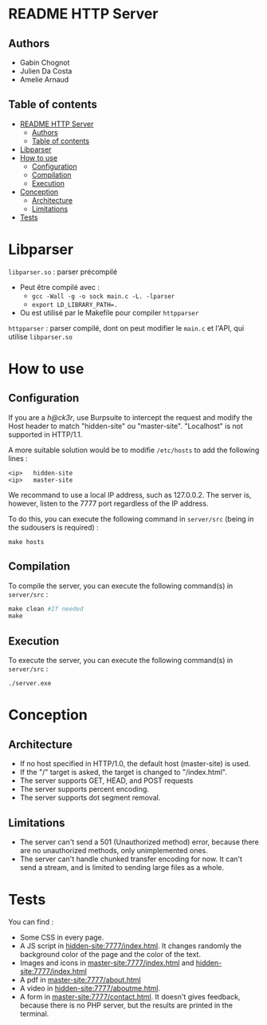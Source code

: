 # README HTTP Server

## Authors
* Gabin Chognot
* Julien Da Costa
* Amelie Arnaud

## Table of contents

- [README HTTP Server](#readme-http-server)
  - [Authors](#authors)
  - [Table of contents](#table-of-contents)
- [Libparser](#libparser)
- [How to use](#how-to-use)
  - [Configuration](#configuration)
  - [Compilation](#compilation)
  - [Execution](#execution)
- [Conception](#conception)
  - [Architecture](#architecture)
  - [Limitations](#limitations)
- [Tests](#tests)

# Libparser

`libparser.so` : parser précompilé
* Peut être compilé avec :
  * ``gcc -Wall -g -o sock main.c -L. -lparser``
  * ``export LD_LIBRARY_PATH=.``
* Ou est utilisé par le Makefile pour compiler `httpparser`

`httpparser` : parser compilé, dont on peut modifier le ``main.c`` et l'API, qui utilise `libparser.so`

# How to use 

## Configuration

If you are a *h@ck3r*, use Burpsuite to intercept the request and modify the Host header to match "hidden-site" ou "master-site". "Localhost" is not supported in HTTP/1.1.

A more suitable solution would be to modifie `/etc/hosts` to add the following lines :
```
<ip>   hidden-site
<ip>   master-site
```
We recommand to use a local IP address, such as 127.0.0.2. The server is, however, listen to the 7777 port regardless of the IP address.

To do this, you can execute the following command in `server/src` (being in the sudousers is required) :
```
make hosts
```

## Compilation

To compile the server, you can execute the following command(s) in `server/src` :
```Makefile
make clean #If needed
make
```

## Execution

To execute the server, you can execute the following command(s) in `server/src` :
```
./server.exe
```

# Conception

## Architecture

* If no host specified in HTTP/1.0, the default host (master-site) is used.
* If the "/" target is asked, the target is changed to "/index.html". 
* The server supports GET, HEAD, and POST requests
* The server supports percent encoding.
* The server supports dot segment removal.

## Limitations

* The server can't send a 501 (Unauthorized method) error, because there are no unauthorized methods, only unimplemented ones.
* The server can't handle chunked transfer encoding for now. It can't send a stream, and is limited to sending large files as a whole.

# Tests

You can find :
* Some CSS in every page.
* A JS script in [hidden-site:7777/index.html](hidden-site:7777/index.html). It changes randomly the background color of the page and the color of the text.
* Images and icons in [master-site:7777/index.html](master-site:7777/index.html) and [hidden-site:7777/index.html](hidden-site:7777/index.html)
* A pdf in [master-site:7777/about.html](master-site:7777/about.html)
* A video in [hidden-site:7777/aboutme.html](hidden-site:7777/aboutme.html). 
* A form in [master-site:7777/contact.html](master-site:7777/contact.html). It doesn't gives feedback, because there is no PHP server, but the results are printed in the terminal.
